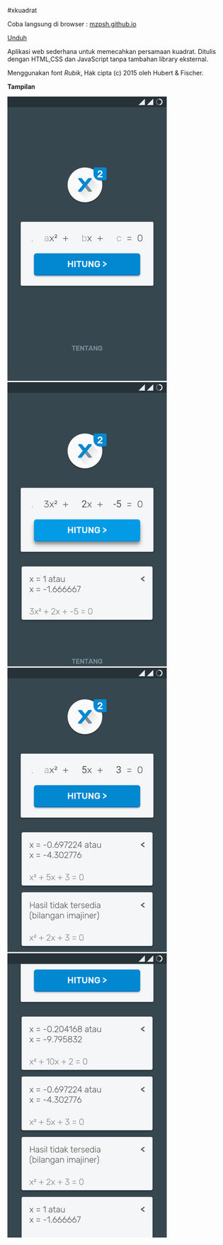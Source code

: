 
#xkuadrat

Coba langsung di browser : [mzpsh.github.io](https://mzpsh.github.io/xkuadrat)

[Unduh](https://github.com/mzpsh/xkuadrat/releases/tag/release)

Aplikasi web sederhana untuk memecahkan persamaan kuadrat.
Ditulis dengan HTML,CSS dan JavaScript tanpa tambahan library eksternal.
  
Menggunakan font *Rubik*, Hak cipta (c) 2015 oleh Hubert & Fischer.

**Tampilan**

![](screenshots/1.png)
![](screenshots/2.png)
![](screenshots/3.png)
![](screenshots/4.png)
